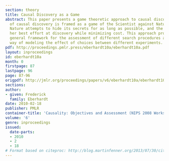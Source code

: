 ```yaml
---
section: theory
title: Causal Discovery as a Game
abstract: This paper presents a game theoretic approach to causal discovery. The problem
  of causal discovery is framed as a game of the Scientist against Nature, in which
  Nature attempts to hide its secrets for as long as possible, and the Scientist makes
  her best effort at discovery while minimizing cost. This approach provides a very
  general framework for the assessment of different search procedures and a principled
  way of modeling the effect of choices between different experiments.
pdf: http://proceedings.pmlr.press/eberhardt10a/eberhardt10a.pdf
layout: inproceedings
id: eberhardt10a
month: 0
firstpage: 87
lastpage: 96
page: 87-96
origpdf: http://jmlr.org/proceedings/papers/v6/eberhardt10a/eberhardt10a.pdf
sections: 
author:
- given: Frederick
  family: Eberhardt
date: 2010-02-18
publisher: PMLR
container-title: 'Causality: Objectives and Assessment (NIPS 2008 Workshop)'
volume: '6'
genre: inproceedings
issued:
  date-parts:
  - 2010
  - 2
  - 18
# Format based on citeproc: http://blog.martinfenner.org/2013/07/30/citeproc-yaml-for-bibliographies/
---
```

